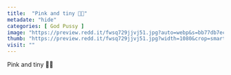 ```yaml
---
title:  "Pink and tiny 🥺😈"
metadate: "hide"
categories: [ God Pussy ]
image: "https://preview.redd.it/fwsq729jjvj51.jpg?auto=webp&s=bb77db7ecf9e972a1f3a6261dce9738323d5ca0a"
thumb: "https://preview.redd.it/fwsq729jjvj51.jpg?width=1080&crop=smart&auto=webp&s=a94de47cf9c169b8934b3a37f572aa3f8f6f58de"
visit: ""
---
```

Pink and tiny 🥺😈
